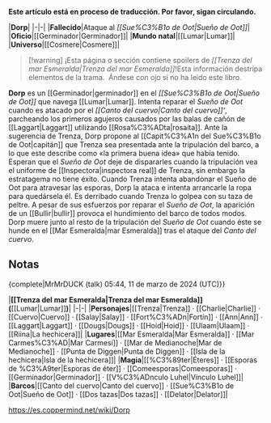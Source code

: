 **Este artículo está en proceso de traducción. Por favor, sigan circulando.**


|**Dorp**|
|-|-|
|**Fallecido**|Ataque al *[[Sue%C3%B1o de Oot\|Sueño de Oot]]*|
|**Oficio**|[[Germinador\|Germinador]]|
|**Mundo natal**|[[Lumar\|Lumar]]|
|**Universo**|[[Cosmere\|Cosmere]]|

> [!warning] ¡Esta página o sección contiene spoilers de *[[Trenza del mar Esmeralda\|Trenza del mar Esmeralda]]*!Esta información destripa elementos de la trama.  Ándese con ojo si no ha leido este libro.

**Dorp** es un [[Germinador\|germinador]] en el *[[Sue%C3%B1o de Oot\|Sueño de Oot]]* que navega [[Lumar\|Lumar]].
Intenta reparar el *Sueño de Oot* cuando es atacado por el *[[Canto del cuervo\|Canto del cuervo]]'*, parcheando los primeros agujeros causados por las balas de cañón de [[Laggart\|Laggart]] utilizando [[Rosa%C3%ADta\|rosaíta]].
Ante la sugerencia de Trenza, Dorp propone al [[Capit%C3%A1n del Sue%C3%B1o de Oot\|capitán]] que Trenza sea presentada ante la tripulación del barco, a lo que este describe como «la primera buena idea» que había tenido. Esperan que el *Sueño de Oot* deje de dispararles cuando la tripulación vea el uniforme de [[Inspectora\|inspectora real]] de Trenza, sin embargo la estratagema no tiene éxito. Cuando Trenza intenta abandonar el Sueño de Oot para atravesar las esporas, Dorp la ataca e intenta arrancarle la ropa para quedársela él. Es derribado cuando Trenza lo golpea con su taza de peltre.
A pesar de sus esfuerzos por reparar el *Sueño de Oot*, la aparición de un [[Bullir\|bullir]] provoca el hundimiento del barco de todos modos. Dorp muere junto al resto de la tripulación del *Sueño de Oot* cuando éste se hunde en el [[Mar Esmeralda\|mar Esmeralda]] tras el ataque del *Canto del cuervo*.

## Notas

{complete|MrMrDUCK (talk) 05:44, 11 de marzo de 2024 (UTC)}}

|**[[Trenza del mar Esmeralda\|Trenza del mar Esmeralda]] (**[[Lumar\|Lumar]]**)**|
|-|-|
|**Personajes**|[[Trenza\|Trenza]] · [[Charlie\|Charlie]] · [[Cuervo\|Cuervo]] · [[Salay\|Salay]] · [[Fort%C3%ADn\|Fortín]] · [[Ann\|Ann]] · [[Laggart\|Laggart]] · [[Dougs\|Dougs]] · [[Hoid\|Hoid]] · [[Ulaam\|Ulaam]] · [[Riina\|La hechicera]]|
|**Lugares**|[[Mar Esmeralda\|Mar Esmeralda]] · [[Mar Carmes%C3%AD\|Mar Carmesí]] · [[Mar de Medianoche\|Mar de Medianoche]] · [[Punta de Diggen\|Punta de Diggen]] · [[Isla de la hechicera\|Isla de la hechicera]]|
|**Magia**|[[%C3%89ter\|Éteres]] · [[Esporas de %C3%A9ter\|Esporas de éter]] · [[Comeesporas\|Comeesporas]] · [[Germinador\|Germinador]] · [[V%C3%ADnculo Luhel\|Vínculo Luhel]]|
|**Barcos**|[[Canto del cuervo\|Canto del cuervo]] · [[Sue%C3%B1o de Oot\|Sueño de Oot]] · [[Dos tazas\|Dos tazas]] · [[Delator\|Delator]]|



https://es.coppermind.net/wiki/Dorp